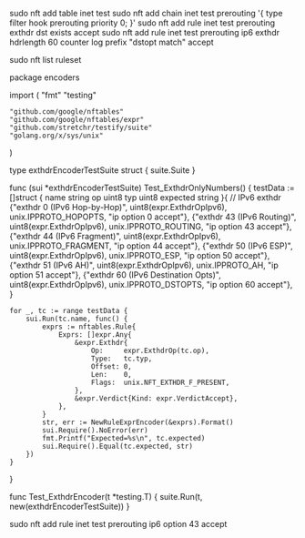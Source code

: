 sudo nft add table inet test
sudo nft add chain inet test prerouting '{ type filter hook prerouting priority 0; }'
sudo nft add rule inet test prerouting exthdr dst exists accept
sudo nft add rule inet test prerouting ip6 exthdr hdrlength 60 counter log prefix "dstopt match" accept


sudo nft list ruleset




package encoders

import (
	"fmt"
	"testing"

	"github.com/google/nftables"
	"github.com/google/nftables/expr"
	"github.com/stretchr/testify/suite"
	"golang.org/x/sys/unix"
)

type exthdrEncoderTestSuite struct {
	suite.Suite
}

func (sui *exthdrEncoderTestSuite) Test_ExthdrOnlyNumbers() {
	testData := []struct {
		name     string
		op       uint8
		typ      uint8
		expected string
	}{
		// IPv6 exthdr
		{"exthdr 0 (IPv6 Hop-by-Hop)", uint8(expr.ExthdrOpIpv6), unix.IPPROTO_HOPOPTS, "ip option 0 accept"},
		{"exthdr 43 (IPv6 Routing)", uint8(expr.ExthdrOpIpv6), unix.IPPROTO_ROUTING, "ip option 43 accept"},
		{"exthdr 44 (IPv6 Fragment)", uint8(expr.ExthdrOpIpv6), unix.IPPROTO_FRAGMENT, "ip option 44 accept"},
		{"exthdr 50 (IPv6 ESP)", uint8(expr.ExthdrOpIpv6), unix.IPPROTO_ESP, "ip option 50 accept"},
		{"exthdr 51 (IPv6 AH)", uint8(expr.ExthdrOpIpv6), unix.IPPROTO_AH, "ip option 51 accept"},
		{"exthdr 60 (IPv6 Destination Opts)", uint8(expr.ExthdrOpIpv6), unix.IPPROTO_DSTOPTS, "ip option 60 accept"},
	}

	for _, tc := range testData {
		sui.Run(tc.name, func() {
			exprs := nftables.Rule{
				Exprs: []expr.Any{
					&expr.Exthdr{
						Op:     expr.ExthdrOp(tc.op),
						Type:   tc.typ,
						Offset: 0,
						Len:    0,
						Flags:  unix.NFT_EXTHDR_F_PRESENT,
					},
					&expr.Verdict{Kind: expr.VerdictAccept},
				},
			}
			str, err := NewRuleExprEncoder(&exprs).Format()
			sui.Require().NoError(err)
			fmt.Printf("Expected=%s\n", tc.expected)
			sui.Require().Equal(tc.expected, str)
		})
	}
}

func Test_ExthdrEncoder(t *testing.T) {
	suite.Run(t, new(exthdrEncoderTestSuite))
}


sudo nft add rule inet test prerouting ip6 option 43 accept









